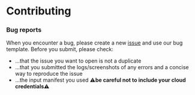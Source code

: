 # Contributing

### Bug reports
When you encounter a bug, please create a new [issue](https://github.com/Berops/claudie/issues/new/choose) and use our bug template.
Before you submit, please check:
- ...that the issue you want to open is not a duplicate
- ...that you submitted the logs/screenshots of any errors and a concise way to reproduce the issue
- ...the input manifest you used :warning:**be careful not to include your cloud credentials**:warning:
